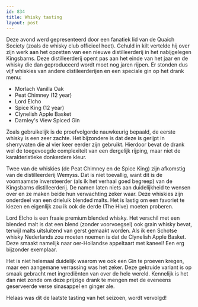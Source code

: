 ```yaml
---
id: 834
title: Whisky tasting
layout: post
---
```

Deze avond werd gepresenteerd door een fanatiek lid van de Quaich Society (zoals de whisky club officieel heet). Gehuld in kilt vertelde hij over zijn werk aan het opzetten van een nieuwe distilleerderij in het nabijgelegen Kingsbarns. Deze distilleerderij opent pas aan het einde van het jaar en de whisky die dan geproduceerd wordt moet nog jaren rijpen. Er stonden dus vijf whiskies van andere distileerderijen en een speciale gin op het drank menu:

  * Morlach Vanilla Oak
  * Peat Chimney (12 year)
  * Lord Elcho
  * Spice King (12 year)
  * Clynelish Apple Basket
  * Darnley's View Spiced Gin

Zoals gebruikelijk is de proefvolgorde nauwkeurig bepaald, de eerste whisky is een zeer zachte. Het bijzondere is dat deze is gerijpt in sherryvaten die al vier keer eerder zijn gebruikt. Hierdoor bevat de drank wel de toegevoegde complexiteit van een dergelijk rijping, maar niet de karakteristieke donkerdere kleur.

Twee van de whiskies (de Peat Chimney en de Spice King) zijn afkomstig van de distilleerderij Wemyss. Dat is niet toevallig, want dit is de voornaamste inversteerder (als ik het verhaal goed begreep) van de Kingsbarns distilleerderij. De namen laten niets aan duidelijkheid te wensen over en ze maken beide hun verwachting zeker waar. Deze whiskies zijn onderdeel van een drieluik blended malts. Het is lastig om een favoriet te kiezen en eigenlijk zou ik ook de derde (The Hive) moeten proberen.

Lord Elcho is een fraaie premium blended whisky. Het verschil met een blended malt is dat een blend (zonder voorvoegsel) ook grain whisky bevat, terwijl malts uitsluitend van gerst gemaakt worden. Als ik een Schotse whisky Nederlands zou moeten noemen is dat de Clynelish Apple Basket. Deze smaakt namelijk naar oer-Hollandse appeltaart met kaneel! Een erg bijzonder exemplaar.

Het is niet helemaal duidelijk waarom we ook een Gin te proeven kregen, maar een aangemane verrassing was het zeker. Deze gekruide variant is op smaak gebracht met ingrediënten van over de hele wereld. Kennelijk is het dan niet zonde om deze prijzige drank te mengen met de eveneens geserveerde verse sinasappel en ginger ale.

Helaas was dit de laatste tasting van het seizoen, wordt vervolgd!